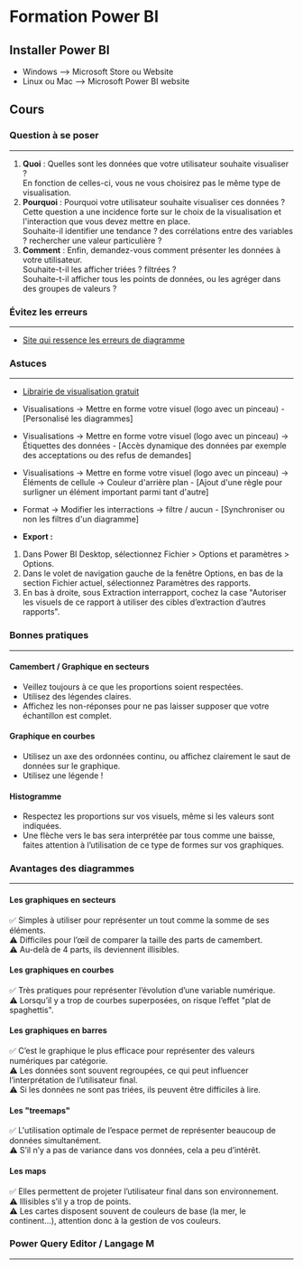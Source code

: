 # Formation Power BI

## Installer Power BI

* Windows --> Microsoft Store ou Website
* Linux ou Mac --> Microsoft Power BI website

## Cours

### Question à se poser

---

1. **Quoi** : Quelles sont les données que votre utilisateur souhaite visualiser ?  
En fonction de celles-ci, vous ne vous choisirez pas le même type de visualisation.
2. **Pourquoi** : Pourquoi votre utilisateur souhaite visualiser ces données ?  
Cette question a une incidence forte sur le choix de la visualisation et l'interaction que vous devez mettre en place.  
Souhaite-il identifier une tendance ? des corrélations entre des variables ? rechercher une valeur particulière ?
3. **Comment** : Enfin, demandez-vous comment présenter les données à votre utilisateur.  
Souhaite-t-il les afficher triées ? filtrées ?  
Souhaite-t-il afficher tous les points de données, ou les agréger dans des groupes de valeurs ?

### Évitez les erreurs

---

* [Site qui ressence les erreurs de diagramme](https://viz.wtf)

### Astuces

---

* [Librairie de visualisation gratuit](https://appsource.microsoft.com/fr-fr/marketplace/apps?page=1&product=power-bi-visuals&exp=ubp8)
* Visualisations -> Mettre en forme votre visuel (logo avec un pinceau) - [Personalisé les diagrammes]
* Visualisations -> Mettre en forme votre visuel (logo avec un pinceau) -> Étiquettes des données - [Accès dynamique des données par exemple des acceptations ou des refus de demandes]
* Visualisations -> Mettre en forme votre visuel (logo avec un pinceau) -> Éléments de cellule -> Couleur d'arrière plan - [Ajout d'une règle pour surligner un élément important parmi tant d'autre]
* Format -> Modifier les interractions -> filtre / aucun - [Synchroniser ou non les filtres d'un diagramme]

* **Export :**

1. Dans Power BI Desktop, sélectionnez Fichier > Options et paramètres > Options.
2. Dans le volet de navigation gauche de la fenêtre Options, en bas de la section Fichier actuel, sélectionnez Paramètres des rapports.
3. En bas à droite, sous Extraction interrapport, cochez la case "Autoriser les visuels de ce rapport à utiliser des cibles d’extraction d’autres rapports".

### Bonnes pratiques

---

#### Camembert / Graphique en secteurs

* Veillez toujours à ce que les proportions soient respectées.
* Utilisez des légendes claires.
* Affichez les non-réponses pour ne pas laisser supposer que votre échantillon est complet.

#### Graphique en courbes

* Utilisez un axe des ordonnées continu, ou affichez clairement le saut de données sur le graphique.
* Utilisez une légende !

#### Histogramme

* Respectez les proportions sur vos visuels, même si les valeurs sont indiquées.
* Une flèche vers le bas sera interprétée par tous comme une baisse, faites attention à l’utilisation de ce type de formes sur vos graphiques.

### Avantages des diagrammes

---

#### Les graphiques en secteurs

✅ Simples à utiliser pour représenter un tout comme la somme de ses éléments.  
⚠️ Difficiles pour l’œil de comparer la taille des parts de camembert.  
⚠️ Au-delà de 4 parts, ils deviennent illisibles.

#### Les graphiques en courbes

✅ Très pratiques pour représenter l’évolution d’une variable numérique.  
⚠️ Lorsqu’il y a trop de courbes superposées, on risque l’effet "plat de spaghettis".

#### Les graphiques en barres

✅ C’est le graphique le plus efficace pour représenter des valeurs numériques par catégorie.  
⚠️ Les données sont souvent regroupées, ce qui peut influencer l’interprétation de l’utilisateur final.  
⚠️ Si les données ne sont pas triées, ils peuvent être difficiles à lire.

#### Les "treemaps"

✅ L'utilisation optimale de l’espace permet de représenter beaucoup de données simultanément.  
⚠️ S’il n’y a pas de variance dans vos données, cela a peu d’intérêt.

#### Les maps

✅ Elles permettent de projeter l’utilisateur final dans son environnement.  
⚠️ Illisibles s’il y a trop de points.  
⚠️ Les cartes disposent souvent de couleurs de base (la mer, le continent...), attention donc à la gestion de vos couleurs.

### Power Query Editor / Langage M

---

